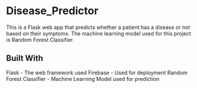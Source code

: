 # Disease_Predictor
This is a Flask web app that predicts whether a patient has a disease or not based on their symptoms. The machine learning model used for this project is Random Forest Classifier.
## Built With
Flask - The web framework used
Firebase - Used for deployment
Random Forest Classifier - Machine Learning Model used for prediction
